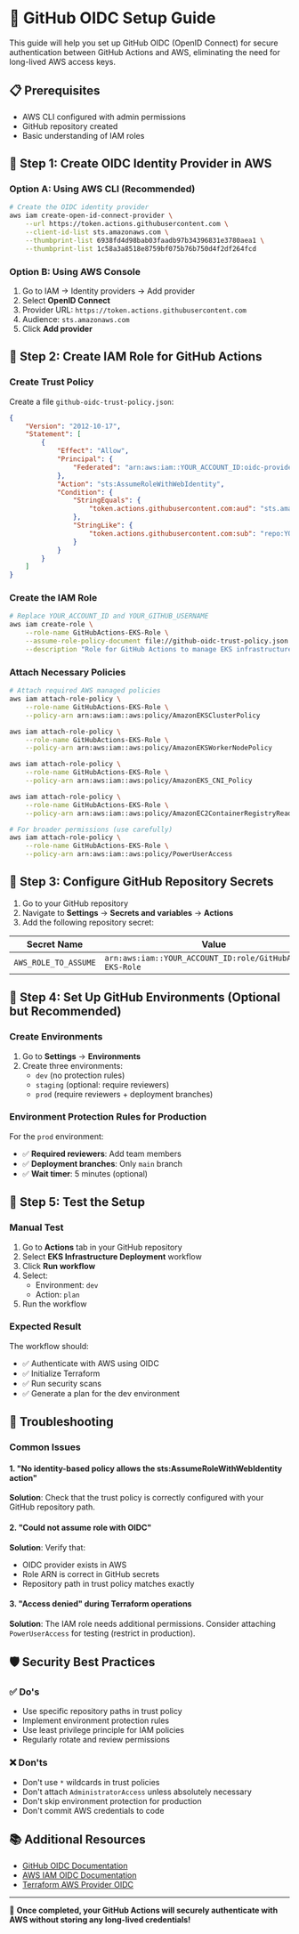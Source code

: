 # 🔐 GitHub OIDC Setup Guide

This guide will help you set up GitHub OIDC (OpenID Connect) for secure authentication between GitHub Actions and AWS, eliminating the need for long-lived AWS access keys.

## 📋 Prerequisites

- AWS CLI configured with admin permissions
- GitHub repository created
- Basic understanding of IAM roles

## 🚀 Step 1: Create OIDC Identity Provider in AWS

### Option A: Using AWS CLI (Recommended)

```bash
# Create the OIDC identity provider
aws iam create-open-id-connect-provider \
    --url https://token.actions.githubusercontent.com \
    --client-id-list sts.amazonaws.com \
    --thumbprint-list 6938fd4d98bab03faadb97b34396831e3780aea1 \
    --thumbprint-list 1c58a3a8518e8759bf075b76b750d4f2df264fcd
```

### Option B: Using AWS Console

1. Go to IAM → Identity providers → Add provider
2. Select **OpenID Connect**
3. Provider URL: `https://token.actions.githubusercontent.com`
4. Audience: `sts.amazonaws.com`
5. Click **Add provider**

## 🚀 Step 2: Create IAM Role for GitHub Actions

### Create Trust Policy

Create a file `github-oidc-trust-policy.json`:

```json
{
    "Version": "2012-10-17",
    "Statement": [
        {
            "Effect": "Allow",
            "Principal": {
                "Federated": "arn:aws:iam::YOUR_ACCOUNT_ID:oidc-provider/token.actions.githubusercontent.com"
            },
            "Action": "sts:AssumeRoleWithWebIdentity",
            "Condition": {
                "StringEquals": {
                    "token.actions.githubusercontent.com:aud": "sts.amazonaws.com"
                },
                "StringLike": {
                    "token.actions.githubusercontent.com:sub": "repo:YOUR_GITHUB_USERNAME/EKS-Terraform-GitHub-Actions:*"
                }
            }
        }
    ]
}
```

### Create the IAM Role

```bash
# Replace YOUR_ACCOUNT_ID and YOUR_GITHUB_USERNAME
aws iam create-role \
    --role-name GitHubActions-EKS-Role \
    --assume-role-policy-document file://github-oidc-trust-policy.json \
    --description "Role for GitHub Actions to manage EKS infrastructure"
```

### Attach Necessary Policies

```bash
# Attach required AWS managed policies
aws iam attach-role-policy \
    --role-name GitHubActions-EKS-Role \
    --policy-arn arn:aws:iam::aws:policy/AmazonEKSClusterPolicy

aws iam attach-role-policy \
    --role-name GitHubActions-EKS-Role \
    --policy-arn arn:aws:iam::aws:policy/AmazonEKSWorkerNodePolicy

aws iam attach-role-policy \
    --role-name GitHubActions-EKS-Role \
    --policy-arn arn:aws:iam::aws:policy/AmazonEKS_CNI_Policy

aws iam attach-role-policy \
    --role-name GitHubActions-EKS-Role \
    --policy-arn arn:aws:iam::aws:policy/AmazonEC2ContainerRegistryReadOnly

# For broader permissions (use carefully)
aws iam attach-role-policy \
    --role-name GitHubActions-EKS-Role \
    --policy-arn arn:aws:iam::aws:policy/PowerUserAccess
```

## 🚀 Step 3: Configure GitHub Repository Secrets

1. Go to your GitHub repository
2. Navigate to **Settings** → **Secrets and variables** → **Actions**
3. Add the following repository secret:

| Secret Name | Value |
|-------------|-------|
| `AWS_ROLE_TO_ASSUME` | `arn:aws:iam::YOUR_ACCOUNT_ID:role/GitHubActions-EKS-Role` |

## 🚀 Step 4: Set Up GitHub Environments (Optional but Recommended)

### Create Environments

1. Go to **Settings** → **Environments**
2. Create three environments:
   - `dev` (no protection rules)
   - `staging` (optional: require reviewers)
   - `prod` (require reviewers + deployment branches)

### Environment Protection Rules for Production

For the `prod` environment:
- ✅ **Required reviewers**: Add team members
- ✅ **Deployment branches**: Only `main` branch
- ✅ **Wait timer**: 5 minutes (optional)

## 🚀 Step 5: Test the Setup

### Manual Test

1. Go to **Actions** tab in your GitHub repository
2. Select **EKS Infrastructure Deployment** workflow
3. Click **Run workflow**
4. Select:
   - Environment: `dev`
   - Action: `plan`
5. Run the workflow

### Expected Result

The workflow should:
- ✅ Authenticate with AWS using OIDC
- ✅ Initialize Terraform
- ✅ Run security scans
- ✅ Generate a plan for the dev environment

## 🔧 Troubleshooting

### Common Issues

#### 1. "No identity-based policy allows the sts:AssumeRoleWithWebIdentity action"

**Solution**: Check that the trust policy is correctly configured with your GitHub repository path.

#### 2. "Could not assume role with OIDC"

**Solution**: Verify that:
- OIDC provider exists in AWS
- Role ARN is correct in GitHub secrets
- Repository path in trust policy matches exactly

#### 3. "Access denied" during Terraform operations

**Solution**: The IAM role needs additional permissions. Consider attaching `PowerUserAccess` for testing (restrict in production).

## 🛡️ Security Best Practices

### ✅ Do's
- Use specific repository paths in trust policy
- Implement environment protection rules
- Use least privilege principle for IAM policies
- Regularly rotate and review permissions

### ❌ Don'ts
- Don't use `*` wildcards in trust policies
- Don't attach `AdministratorAccess` unless absolutely necessary
- Don't skip environment protection for production
- Don't commit AWS credentials to code

## 📚 Additional Resources

- [GitHub OIDC Documentation](https://docs.github.com/en/actions/deployment/security-hardening-your-deployments/about-security-hardening-with-openid-connect)
- [AWS IAM OIDC Documentation](https://docs.aws.amazon.com/IAM/latest/UserGuide/id_roles_providers_create_oidc.html)
- [Terraform AWS Provider OIDC](https://registry.terraform.io/providers/hashicorp/aws/latest/docs#assuming-an-iam-role)

---

🎉 **Once completed, your GitHub Actions will securely authenticate with AWS without storing any long-lived credentials!**
